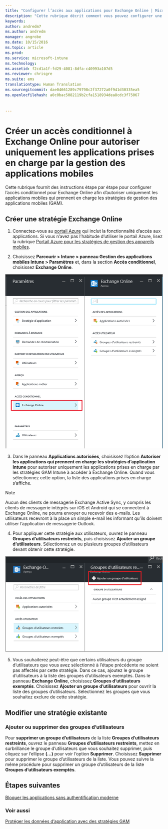 ```yaml
---
title: "Configurer l’accès aux applications pour Exchange Online | Microsoft Intune"
description: "Cette rubrique décrit comment vous pouvez configurer une stratégie d’accès conditionnel pour les applications GAM."
keywords: 
author: andredm7
ms.author: andredm
manager: angrobe
ms.date: 10/15/2016
ms.topic: article
ms.prod: 
ms.service: microsoft-intune
ms.technology: 
ms.assetid: f2cd1a1f-fd29-4081-8dfa-c40993a107d5
ms.reviewer: chrisgre
ms.suite: ems
translationtype: Human Translation
ms.sourcegitcommit: dae04661289c79798c2f37272a0f941d30335ea5
ms.openlocfilehash: a0c0bac5082119b2cfa1518934dea8cdc3f75067


---
```


# <a name="create-an-exchange-online-conditional-access-to-only-allow-apps-supported-by-mam"></a>Créer un accès conditionnel à Exchange Online pour autoriser uniquement les applications prises en charge par la gestion des applications mobiles
Cette rubrique fournit des instructions étape par étape pour configurer l’accès conditionnel pour Exchange Online afin d’autoriser uniquement les applications mobiles qui prennent en charge les stratégies de gestion des applications mobiles (GAM).


## <a name="create-an-exchange-online-policy"></a>Créer une stratégie Exchange Online
1.  Connectez-vous au [portail Azure](https://portal.azure.com) qui inclut la fonctionnalité d’accès aux applications. Si vous n’avez pas l’habitude d’utiliser le portail Azure, lisez la rubrique [Portail Azure pour les stratégies de gestion des appareils mobiles](azure-portal-for-microsoft-intune-mam-policies.md).

2.  Choisissez **Parcourir > Intune > panneau Gestion des applications mobiles Intune > Paramètres** et, dans la section **Accès conditionnel**, choisissez **Exchange Online**.

  ![Capture d’écran du panneau des paramètres présentant la section de l’accès conditionnel avec l’option Exchange Online mise en surbrillance](../media/mam-ca-settings-exo.png)

3.  Dans le panneau **Applications autorisées**, choisissez l’option **Autoriser les applications qui prennent en charge les stratégies d’application Intune** pour autoriser uniquement les applications prises en charge par les stratégies GAM Intune à accéder à Exchange Online. Quand vous sélectionnez cette option, la liste des applications prises en charge s’affiche.

  >[!NOTE]
  >Aucun des clients de messagerie Exchange Active Sync, y compris les clients de messagerie intégrés sur iOS et Android qui se connectent à Exchange Online, ne pourra envoyer ou recevoir des e-mails. Les utilisateurs recevront à la place un simple e-mail les informant qu’ils doivent utiliser l’application de messagerie Outlook. 
4.   Pour appliquer cette stratégie aux utilisateurs, ouvrez le panneau **Groupes d’utilisateurs restreints**, puis choisissez **Ajouter un groupe d’utilisateurs**. Sélectionnez un ou plusieurs groupes d’utilisateurs devant obtenir cette stratégie.

  ![Capture d’écran du panneau Groupes d’utilisateurs restreints avec l’option Ajouter un groupe d’utilisateurs mise en surbrillance](../media/mam-ca-add-user-group.png)

5.  Vous souhaiterez peut-être que certains utilisateurs du groupe d’utilisateurs que vous avez sélectionné à l’étape précédente ne soient pas affectés par cette stratégie. Dans ce cas, ajoutez le groupe d’utilisateurs à la liste des groupes d’utilisateurs exemptés. Dans le panneau **Exchange Online**, choisissez **Groupes d’utilisateurs exemptés**. Choisissez **Ajouter un groupe d’utilisateurs** pour ouvrir la liste des groupes d’utilisateurs. Sélectionnez les groupes que vous souhaitez exclure de cette stratégie.  

## <a name="modify-an-existing-policy"></a>Modifier une stratégie existante
### <a name="add-or-delete-user-groups"></a>Ajouter ou supprimer des groupes d’utilisateurs

Pour **supprimer un groupe d’utilisateurs** de la liste **Groupes d’utilisateurs restreints**, ouvrez le panneau **Groupes d’utilisateurs restreints**, mettez en surbrillance le groupe d’utilisateurs que vous souhaitez supprimer, puis cliquez sur l’ellipse **(...)** pour voir l’option **Supprimer**. Choisissez **Supprimer** pour supprimer le groupe d’utilisateurs de la liste. Vous pouvez suivre la même procédure pour supprimer un groupe d’utilisateurs de la liste **Groupes d’utilisateurs exemptés**.


## <a name="next-steps"></a>Étapes suivantes
[Bloquer les applications sans authentification moderne](block-apps-with-no-modern-authentication.md)
### <a name="see-also"></a>Voir aussi
[Protéger les données d’application avec des stratégies GAM](protect-app-data-using-mobile-app-management-policies-with-microsoft-intune.md)



<!--HONumber=Dec16_HO2-->


